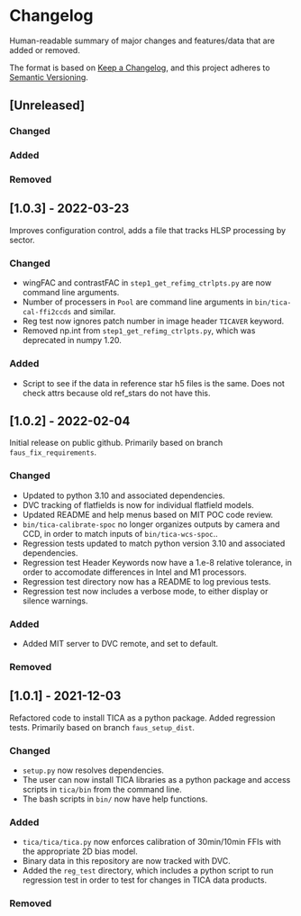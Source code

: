 # Changelog

Human-readable summary of major changes and features/data that are added or removed.

The format is based on [Keep a Changelog](https://keepachangelog.com/en/1.0.0/),
and this project adheres to [Semantic Versioning](https://semver.org/spec/v2.0.0.html).

## [Unreleased]
### Changed
### Added
### Removed

## [1.0.3] - 2022-03-23
Improves configuration control, adds a file that tracks HLSP processing by sector.
### Changed
- wingFAC and contrastFAC in `step1_get_refimg_ctrlpts.py` are now command line arguments.
- Number of processers in `Pool` are command line arguments in `bin/tica-cal-ffi2ccds` and similar.
- Reg test now ignores patch number in image header `TICAVER` keyword.
- Removed np.int from `step1_get_refimg_ctrlpts.py`, which was deprecated in numpy 1.20.
### Added
- Script to see if the data in reference star h5 files is the same.  Does not check attrs because old ref_stars do not have this.

## [1.0.2] - 2022-02-04
Initial release on public github.  Primarily based on branch `faus_fix_requirements`.
### Changed
- Updated to python 3.10 and associated dependencies.
- DVC tracking of flatfields is now for individual flatfield models.
- Updated README and help menus based on MIT POC code review.
- `bin/tica-calibrate-spoc` no longer organizes outputs by camera and CCD, in order to match inputs of `bin/tica-wcs-spoc`..
- Regression tests updated to match python version 3.10 and associated dependencies.
- Regression test Header Keywords now have a 1.e-8 relative tolerance, in order to accomodate differences in Intel and M1 processors.
- Regression test directory now has a README to  log previous tests.
- Regression test now includes a verbose mode, to either display or silence warnings.
### Added
- Added MIT server to DVC remote, and set to default.
### Removed


## [1.0.1] - 2021-12-03
Refactored code to install TICA as a python package.  Added regression tests.  Primarily based on branch `faus_setup_dist`.
### Changed
- `setup.py` now resolves dependencies.
- The user can now install TICA libraries as a python package and access scripts in `tica/bin` from the command line.
- The bash scripts in `bin/` now have help functions.
### Added
- `tica/tica/tica.py` now enforces calibration of 30min/10min FFIs with the appropriate 2D bias model.
- Binary data in this repository are now tracked with DVC.
- Added the `reg_test` directory, which includes a python script to run regression test in order to test for changes in TICA data products.
### Removed
